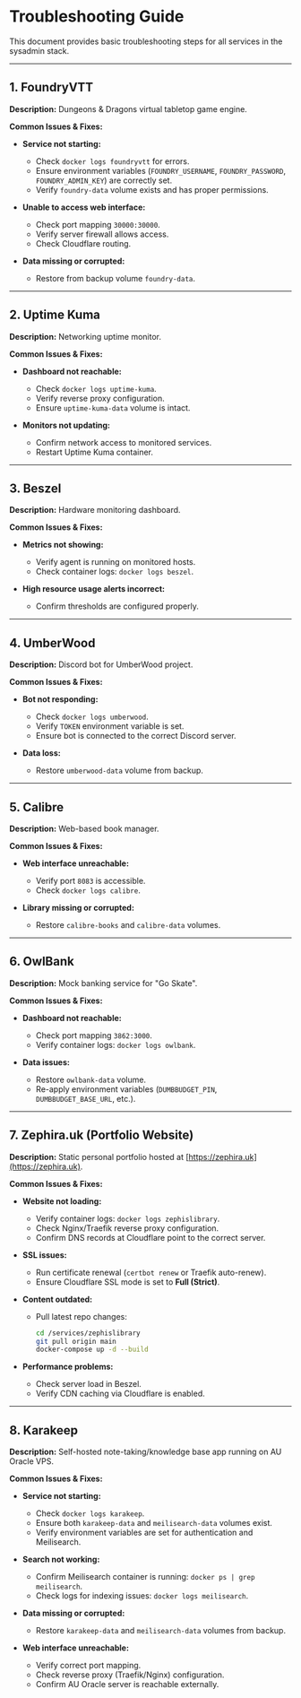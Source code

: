 # Troubleshooting Guide

This document provides basic troubleshooting steps for all services in the sysadmin stack.

---

## 1. FoundryVTT

**Description:** Dungeons & Dragons virtual tabletop game engine.

**Common Issues & Fixes:**

* **Service not starting:**

  * Check `docker logs foundryvtt` for errors.
  * Ensure environment variables (`FOUNDRY_USERNAME`, `FOUNDRY_PASSWORD`, `FOUNDRY_ADMIN_KEY`) are correctly set.
  * Verify `foundry-data` volume exists and has proper permissions.
* **Unable to access web interface:**

  * Check port mapping `30000:30000`.
  * Verify server firewall allows access.
  * Check Cloudflare routing.
* **Data missing or corrupted:**

  * Restore from backup volume `foundry-data`.

---

## 2. Uptime Kuma

**Description:** Networking uptime monitor.

**Common Issues & Fixes:**

* **Dashboard not reachable:**

  * Check `docker logs uptime-kuma`.
  * Verify reverse proxy configuration.
  * Ensure `uptime-kuma-data` volume is intact.
* **Monitors not updating:**

  * Confirm network access to monitored services.
  * Restart Uptime Kuma container.

---

## 3. Beszel

**Description:** Hardware monitoring dashboard.

**Common Issues & Fixes:**

* **Metrics not showing:**

  * Verify agent is running on monitored hosts.
  * Check container logs: `docker logs beszel`.
* **High resource usage alerts incorrect:**

  * Confirm thresholds are configured properly.

---

## 4. UmberWood

**Description:** Discord bot for UmberWood project.

**Common Issues & Fixes:**

* **Bot not responding:**

  * Check `docker logs umberwood`.
  * Verify `TOKEN` environment variable is set.
  * Ensure bot is connected to the correct Discord server.
* **Data loss:**

  * Restore `umberwood-data` volume from backup.

---

## 5. Calibre

**Description:** Web-based book manager.

**Common Issues & Fixes:**

* **Web interface unreachable:**

  * Verify port `8083` is accessible.
  * Check `docker logs calibre`.
* **Library missing or corrupted:**

  * Restore `calibre-books` and `calibre-data` volumes.

---

## 6. OwlBank

**Description:** Mock banking service for "Go Skate".

**Common Issues & Fixes:**

* **Dashboard not reachable:**

  * Check port mapping `3862:3000`.
  * Verify container logs: `docker logs owlbank`.
* **Data issues:**

  * Restore `owlbank-data` volume.
  * Re-apply environment variables (`DUMBBUDGET_PIN`, `DUMBBUDGET_BASE_URL`, etc.).

---

## 7. Zephira.uk (Portfolio Website)

**Description:** Static personal portfolio hosted at [https://zephira.uk](https://zephira.uk).

**Common Issues & Fixes:**

* **Website not loading:**

  * Verify container logs: `docker logs zephislibrary`.
  * Check Nginx/Traefik reverse proxy configuration.
  * Confirm DNS records at Cloudflare point to the correct server.
* **SSL issues:**

  * Run certificate renewal (`certbot renew` or Traefik auto-renew).
  * Ensure Cloudflare SSL mode is set to **Full (Strict)**.
* **Content outdated:**

  * Pull latest repo changes:

    ```bash
    cd /services/zephislibrary
    git pull origin main
    docker-compose up -d --build
    ```
* **Performance problems:**

  * Check server load in Beszel.
  * Verify CDN caching via Cloudflare is enabled.

---

## 8. Karakeep

**Description:** Self-hosted note-taking/knowledge base app running on AU Oracle VPS.

**Common Issues & Fixes:**

* **Service not starting:**

  * Check `docker logs karakeep`.
  * Ensure both `karakeep-data` and `meilisearch-data` volumes exist.
  * Verify environment variables are set for authentication and Meilisearch.
* **Search not working:**

  * Confirm Meilisearch container is running: `docker ps | grep meilisearch`.
  * Check logs for indexing issues: `docker logs meilisearch`.
* **Data missing or corrupted:**

  * Restore `karakeep-data` and `meilisearch-data` volumes from backup.
* **Web interface unreachable:**

  * Verify correct port mapping.
  * Check reverse proxy (Traefik/Nginx) configuration.
  * Confirm AU Oracle server is reachable externally.
